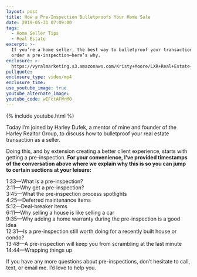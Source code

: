 ```yaml
---
layout: post
title: How a Pre-Inspection Bulletproofs Your Home Sale
date: 2019-05-31 07:09:00
tags:
  - Home Seller Tips
  - Real Estate
excerpt: >-
  If you’re a home seller, the best way to bulletproof your transaction is to
  order a pre-inspection—here’s why.
enclosure: >-
  https://vyralmarketing.s3.amazonaws.com/Kristy+Moore/LXR+Real+Estate+Coaching-+How+a+Pre-Inspection+Bulletproofs+Your+Home+Sale.mp4
pullquote:
enclosure_type: video/mp4
enclosure_time:
use_youtube_image: true
youtube_alternate_image:
youtube_code: wIFctAFWrM0
---
```


{% include youtube.html %}

Today I’m joined by Harley Dufek, a mentor of mine and founder of the Harley Realtor Group, to discuss how to bulletproof your real estate transaction as a seller.&nbsp;

Doing this, and by extension creating a better client experience, starts with getting a pre-inspection. **For your convenience, I’ve provided timestamps of the conversation above where we explain why this is so you can jump to certain sections at your leisure:**

1:33—What is a pre-inspection?<br>2:11—Why get a pre-inspection?<br>3:45—What the pre-inspection process spotlights<br>4:25—Deferred maintenance items<br>5:12—Deal-breaker items&nbsp;<br>6:11—Why selling a house is like selling a car&nbsp;<br>9:35—Why adding a home warranty during the pre-inspection is a good idea<br>12:31—Is a pre-inspection still worth doing for a recently built house or condo?<br>13:48—A pre-inspection will keep you from scrambling at the last minute&nbsp;<br>14:44—Wrapping things up

If you have any more questions about pre-inspections, don’t hesitate to call, text, or email me. I’d love to help you.